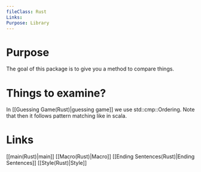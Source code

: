 ```yaml
---
fileClass: Rust
Links: 
Purpose: Library
---
```

# Purpose
The goal of this package is to give you a method to compare things.

# Things to examine?

In [[Guessing Game(Rust)|guessing game]] we use std::cmp::Ordering. Note that then it follows pattern matching like in scala.

# Links

[[main(Rust)|main]]
[[Macro(Rust)|Macro]]
[[Ending Sentences(Rust)|Ending Sentences]]
[[Style(Rust)|Style]]




